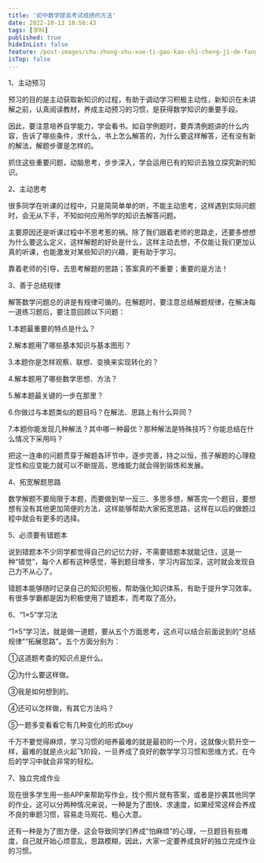 ```yaml
---
title: '初中数学提高考试成绩的方法'
date: 2022-10-13 18:58:43
tags: [学科]
published: true
hideInList: false
feature: /post-images/chu-zhong-shu-xue-ti-gao-kao-shi-cheng-ji-de-fang-fa.jpg
isTop: false
---
```

1、主动预习



预习的目的是主动获取新知识的过程，有助于调动学习积极主动性，新知识在未讲解之前，认真阅读教材，养成主动预习的习惯，是获得数学知识的重要手段。



因此，要注意培养自学能力，学会看书。如自学例题时，要弄清例题讲的什么内容，告诉了哪些条件，求什么，书上怎么解答的，为什么要这样解答，还有没有新的解法，解题步骤是怎样的。



抓住这些重要问题，动脑思考，步步深入，学会运用已有的知识去独立探究新的知识。





2、主动思考



很多同学在听课的过程中，只是简简单单的听，不能主动思考，这样遇到实际问题时，会无从下手，不知如何应用所学的知识去解答问题。



主要原因还是听课过程中不思考惹的祸。除了我们跟着老师的思路走，还要多想想为什么要这么定义，这样解题的好处是什么，这样主动去想，不仅能让我们更加认真的听课，也能激发对某些知识的兴趣，更有助于学习。



靠着老师的引导，去思考解题的思路；答案真的不重要；重要的是方法！





3、善于总结规律



解答数学问题总的讲是有规律可循的。在解题时，要注意总结解题规律，在解决每一道练习题后，要注意回顾以下问题：



1.本题最重要的特点是什么？



2.解本题用了哪些基本知识与基本图形？



3.本题你是怎样观察、联想、变换来实现转化的？



4.解本题用了哪些数学思想、方法？



5.解本题最关键的一步在那里？



6.你做过与本题类似的题目吗？在解法、思路上有什么异同？



7.本题你能发现几种解法？其中哪一种最优？那种解法是特殊技巧？你能总结在什么情况下采用吗？



把这一连串的问题贯穿于解题各环节中，逐步完善，持之以恒，孩子解题的心理稳定性和应变能力就可以不断提高，思维能力就会得到锻炼和发展。





4、拓宽解题思路



数学解题不要局限于本题，而要做到举一反三、多思多想，解答完一个题目，要想想有没有其他更加简便的方法，这样能够帮助大家拓宽思路，这样在以后的做题过程中就会有更多的选择。





5、必须要有错题本



说到错题本不少同学都觉得自己的记忆力好，不需要错题本就能记住，这是一种“错觉”，每个人都有这种感觉，等到题目增多，学习内容加深，这时就会发现自己力不从心了。



错题本能够随时记录自己的知识短板，帮助强化知识体系，有助于提升学习效率。有很多学霸都是因为积极使用了错题本，而考取了高分。





6、“1×5”学习法



“1×5”学习法，就是做一道题，要从五个方面思考，这点可以结合前面说到的“总结规律”“拓展思路”。五个方面分别为：



①这道题考查的知识点是什么。



②为什么要这样做。



③我是如何想到的。



④还可以怎样做，有其它方法吗？



⑤一题多变看看它有几种变化的形式buy



千万不要觉得麻烦，学习习惯的培养最难的就是最初的一个月，这就像火箭升空一样，最难的就是点火起飞阶段，一旦养成了良好的数学学习习惯和思维方式，在今后的学习中就会非常的轻松。





7、独立完成作业



现在很多学生用一些APP来帮助写作业，找个照片就有答案，或者是抄袭其他同学的作业，这可以分两种情况来说，一种是为了图快、求速度，如果经常这样会养成不良的审题习惯，容易走马观花、粗心大意。



还有一种是为了图方便，这会导致同学们养成“怕麻烦”的心理，一旦题目有些难度，自己就开始心烦意乱，思路模糊，因此，大家一定要养成良好的独立完成作业的习惯。

